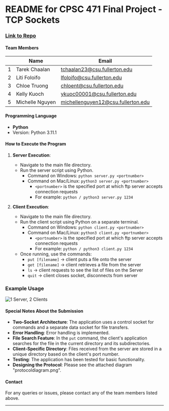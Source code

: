 # README for CPSC 471 Final Project - TCP Sockets

### [Link to Repo](https://github.com/tarekchaalan/File-Transfer-System)

#### Team Members

|     | Name            | Email                              |
| --- | --------------- | ---------------------------------- |
| 1   | Tarek Chaalan   | tchaalan23@csu.fullerton.edu       |
| 2   | Liti Foloifo    | lfoloifo@csu.fullerton.edu         |
| 3   | Chloe Truong    | chloent@csu.fullerton.edu          |
| 4   | Kelly Kuoch     | ykuoc00001@csu.fullerton.edu       |
| 5   | Michelle Nguyen | michellenguyen12@csu.fullerton.edu |

#### Programming Language

- **Python**
- Version: Python 3.11.1

#### How to Execute the Program

1. **Server Execution**:

   - Navigate to the main file directory.
   - Run the server script using Python.
     - Command on Windows: `python server.py <portnumber>`
     - Command on Mac/Linux: `python3 server.py <portnumber>`
       - `<portnumber>` is the specified port at which ftp server accepts connection requests
       - For example: `python / python3 server.py 1234`

2. **Client Execution**:

   - Navigate to the main file directory.
   - Run the client script using Python on a separate terminal.
     - Command on Windows: `python client.py <portnumber>`
     - Command on Mac/Linux: `python3 client.py <portnumber>`
       - `<portnumber>` is the specified port at which ftp server accepts connection requests
       - For example: `python / python3 client.py 1234`
   - Once running, use the commands:
     - `put [filename]` -> client puts a file onto the server
     - `get [filename]` -> client retrieves a file from the server
     - `ls` -> client requests to see the list of files on the Server
     - `quit` -> client closes socket, disconnects from server

### Example Usage

![1 Server, 2 Clients](https://i.imgur.com/wHl1U2T.png)

#### Special Notes About the Submission

- **Two-Socket Architecture**: The application uses a control socket for commands and a separate data socket for file transfers.
- **Error Handling**: Error handling is implemented.
- **File Search Feature**: In the `put` command, the client's application searches for the file in the current directory and its subdirectories.
- **Client-Specific Directory**: Files received from the server are stored in a unique directory based on the client's port number.
- **Testing**: The application has been tested for basic functionality.
- **Designing the Protocol**: Please see the attached diagram "protocoldiagram.png".

#### Contact

For any queries or issues, please contact any of the team members listed above.

---
